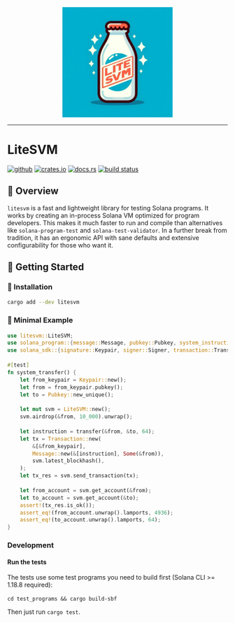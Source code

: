 <div align="center">
    <img src="https://raw.githubusercontent.com/litesvm/litesvm/master/logo.jpeg" width="50%" height="50%">
</div>

---

# LiteSVM

[<img alt="github" src="https://img.shields.io/badge/github-LiteSVM/litesvm-8da0cb?style=for-the-badge&labelColor=555555&logo=github" height="20">](https://github.com/LiteSVM/litesvm)
[<img alt="crates.io" src="https://img.shields.io/crates/v/litesvm.svg?style=for-the-badge&color=fc8d62&logo=rust" height="20">](https://crates.io/crates/litesvm)
[<img alt="docs.rs" src="https://img.shields.io/badge/docs.rs-litesvm-66c2a5?style=for-the-badge&labelColor=555555&logo=docs.rs" height="20">](https://docs.rs/litesvm/0.1.0/litesvm/)
[<img alt="build status" src="https://img.shields.io/github/actions/workflow/status/LiteSVM/litesvm/CI.yml?branch=master&style=for-the-badge" height="20">](https://github.com/LiteSVM/litesvm/actions?query=branch%3Amaster)

## 📍 Overview

`litesvm` is a fast and lightweight library for testing Solana programs. It works by creating an in-process Solana VM optimized for program developers. This makes it much faster to run and compile than alternatives like `solana-program-test` and `solana-test-validator`. In a further break from tradition, it has an ergonomic API with sane defaults and extensive configurability for those who want it.

## 🚀 Getting Started

### 🔧 Installation

```sh
cargo add --dev litesvm
```

### 🤖 Minimal Example

```rust
use litesvm::LiteSVM;
use solana_program::{message::Message, pubkey::Pubkey, system_instruction::transfer};
use solana_sdk::{signature::Keypair, signer::Signer, transaction::Transaction};

#[test]
fn system_transfer() {
    let from_keypair = Keypair::new();
    let from = from_keypair.pubkey();
    let to = Pubkey::new_unique();

    let mut svm = LiteSVM::new();
    svm.airdrop(&from, 10_000).unwrap();

    let instruction = transfer(&from, &to, 64);
    let tx = Transaction::new(
        &[&from_keypair],
        Message::new(&[instruction], Some(&from)),
        svm.latest_blockhash(),
    );
    let tx_res = svm.send_transaction(tx);

    let from_account = svm.get_account(&from);
    let to_account = svm.get_account(&to);
    assert!(tx_res.is_ok());
    assert_eq!(from_account.unwrap().lamports, 4936);
    assert_eq!(to_account.unwrap().lamports, 64);
}
```

### Development

#### Run the tests

The tests use some test programs you need to build first (Solana CLI >= 1.18.8 required):

```cd test_programs && cargo build-sbf```

Then just run `cargo test`.
